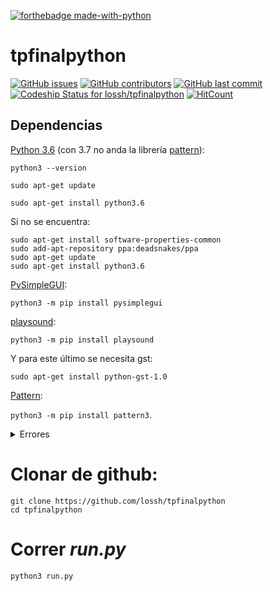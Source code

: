 [![forthebadge made-with-python](http://ForTheBadge.com/images/badges/made-with-python.svg)](https://www.python.org/)

# tpfinalpython

[![GitHub issues](https://img.shields.io/github/issues/lossh/tpfinalpython.svg?style=plastic)](https://github.com/lossh/tpfinalpython/issues)
[![GitHub contributors](https://img.shields.io/github/contributors/lossh/tpfinalpython.svg?style=plastic)](https://github.com/lossh/tpfinalpython/graphs/contributors)
[![GitHub last commit](https://img.shields.io/github/last-commit/lossh/tpfinalpython.svg?style=plastic)](https://github.com/lossh/tpfinalpython/commits/master)
[![Codeship Status for lossh/tpfinalpython](https://app.codeship.com/projects/ffa22c30-7849-0137-fda4-6ae33c4945cb/status?branch=master)](https://app.codeship.com/projects/350185)
[![HitCount](http://hits.dwyl.io/lossh/tpfinalpython.svg?style=plastic)](http://hits.dwyl.io/lossh/tpfinalpython)

## Dependencias
[Python 3.6](https://www.python.org/downloads/release/python-368/) (con 3.7 no anda la librería [pattern](https://github.com/clips/pattern/issues/243#issuecomment-430067331)):

`python3 --version`

`sudo apt-get update`

`sudo apt-get install python3.6`

Si no se encuentra:
```
sudo apt-get install software-properties-common
sudo add-apt-repository ppa:deadsnakes/ppa
sudo apt-get update
sudo apt-get install python3.6
```
[PySimpleGUI](https://pysimplegui.readthedocs.io/en/latest/#installing-pysimplegui):

`python3 -m pip install pysimplegui`

[playsound](https://pypi.org/project/playsound/):

`python3 -m pip install playsound`

Y para este último se necesita gst:

`sudo apt-get install python-gst-1.0`

[Pattern](https://github.com/clips/pattern#installation):

`python3 -m pip install pattern3`.

<details>
  <summary>Errores</summary>
  
  Errores al intentar instalar pattern:
`python3 -m pip install pattern`
```
OSError: mysql_config not found
```
`sudo pip3 install pattern`
```
OSError: mysql_config not found
```
`sudo pip3 install pattern3`
```
THESE PACKAGES DO NOT MATCH THE HASHES FROM THE REQUIREMENTS FILE. If you have updated the package versions, please update the hashes. Otherwise, examine the package contents carefully; someone may have tampered with them.
    pattern3 from https://www.piwheels.org/simple/pattern3/pattern3-3.0.0-py2.py3-none-any.whl#sha256=149eee8bbf7a4960d5445fedfffbc35182506181d784221186ca040bc2d1b98c:
        Expected sha256 149eee8bbf7a4960d5445fedfffbc35182506181d784221186ca040bc2d1b98c
             Got        ec5d73acec5bccd8849a375942b4226b8ed9c29ebacca566a389a50662ce92aa
```
`sudo pip install pattern`
```
CherryPy requires Python '>=3.5' but the running Python is 2.7.13
```
`sudo pip3 install pattern`
```
TypeError: unsupported operand type(s) for -=: 'Retry' and 'int'
```
`pip3 install pattern`
```
TypeError: unsupported operand type(s) for -=: 'Retry' and 'int'
```
`pip3 install pattern`
```
TypeError: unsupported operand type(s) for -=: 'Retry' and 'int'
```
</details>

# Clonar de github:
```console
git clone https://github.com/lossh/tpfinalpython
cd tpfinalpython
```
# Correr _run.py_ 
`python3 run.py`
